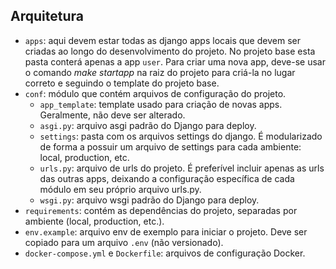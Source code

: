 ## Arquitetura

- `apps`: aqui devem estar todas as django apps locais que devem ser criadas ao longo do desenvolvimento do projeto. No projeto base esta pasta conterá apenas a app `user`. Para criar uma nova app, deve-se usar o comando *make startapp* na raiz do projeto para criá-la no lugar correto e seguindo o template do projeto base.
- `conf`: módulo que contém arquivos de configuração do projeto.
    - `app_template`: template usado para criação de novas apps. Geralmente, não deve ser alterado.
    - `asgi.py`: arquivo asgi padrão do Django para deploy.
    - `settings`: pasta com os arquivos settings do django. É modularizado de forma a possuir um arquivo de settings para cada ambiente: local, production, etc.
    - `urls.py`: arquivo de urls do projeto. É preferível incluir apenas as urls das outras apps, deixando a configuração específica de cada módulo em seu próprio arquivo urls.py.
    - `wsgi.py`: arquivo wsgi padrão do Django para deploy.
- `requirements`: contém as dependências do projeto, separadas por ambiente (local, production, etc.).
- `env.example`: arquivo env de exemplo para iniciar o projeto. Deve ser copiado para um arquivo `.env` (não versionado).
- `docker-compose.yml` e `Dockerfile`: arquivos de configuração Docker.
